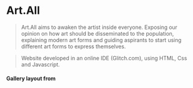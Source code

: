 # Art.All

> Art.All aims to awaken the artist inside everyone. Exposing our opinion on how art should be disseminated to the population, explaining modern art forms and guiding aspirants to start using different art forms to express themselves.

> Website developed in an online IDE (Glitch.com), using HTML, Css and Javascript.

#### Gallery layout from 
